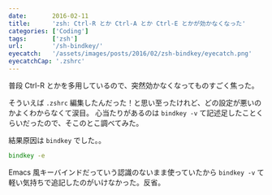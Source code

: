 ```yaml
---
date:       2016-02-11
title:      'zsh: Ctrl-R とか Ctrl-A とか Ctrl-E とかが効かなくなった'
categories: ['Coding']
tags:       ['zsh']
url:        '/sh-bindkey/'
eyecatch:   '/assets/images/posts/2016/02/zsh-bindkey/eyecatch.png'
eyecatchCap: '.zshrc'
---
```


普段 Ctrl-R とかを多用しているので、突然効かなくなってものすごく焦った。

そういえば `.zshrc` 編集したんだった！と思い至ったけれど、どの設定が悪いのかよくわからなくて涙目。
心当たりがあるのは `bindkey -v` て記述足したことくらいだったので、そこのとこ調べてみた。

結果原因は `bindkey` でした。。

```zsh
bindkey -e
```

Emacs 風キーバインドだっていう認識のないまま使っていたから `bindkey -v` て軽い気持ちで追記したのがいけなかった。反省。
